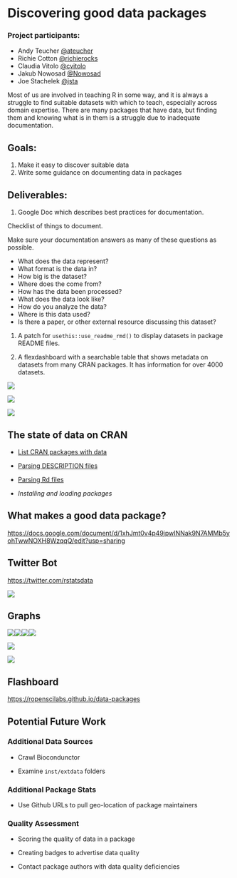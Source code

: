 <!-- README.md is generated from README.Rmd. Please edit that file -->
Discovering good data packages
==============================

### Project participants:

-   Andy Teucher [@ateucher](https://github.com/ateucher)
-   Richie Cotton [@richierocks](https://github.com/richierocks)
-   Claudia Vitolo [@cvitolo](https://github.com/cvitolo)
-   Jakub Nowosad [@Nowosad](https://github.com/Nowosad)
-   Joe Stachelek [@jsta](https://github.com/jsta)

Most of us are involved in teaching R in some way, and it is always a struggle to find suitable datasets with which to teach, especially across domain expertise. There are many packages that have data, but finding them and knowing what is in them is a struggle due to inadequate documentation.

Goals:
------

1.  Make it easy to discover suitable data
2.  Write some guidance on documenting data in packages

Deliverables:
-------------

1.  Google Doc which describes best practices for documentation.

Checklist of things to document.

Make sure your documentation answers as many of these questions as possible.

-   What does the data represent?
-   What format is the data in?
-   How big is the dataset?
-   Where does the come from?
-   How has the data been processed?
-   What does the data look like?
-   How do you analyze the data?
-   Where is this data used?
-   Is there a paper, or other external resource discussing this dataset?

1.  A patch for `usethis::use_readme_rmd()` to display datasets in package README files.

2.  A flexdashboard with a searchable table that shows metadata on datasets from many CRAN packages. It has information for over 4000 datasets.

![](inst/screenshots/pkg.png)

![](inst/screenshots/datasets.png)

![](inst/screenshots/rdfiles.png)

The state of data on CRAN
-------------------------

-   [List CRAN packages with data](R/get-pkgs-with-data-dir.R)

-   [Parsing DESCRIPTION files](R/parse_description.R)

-   [Parsing Rd files](R/get_metacran.R)

-   *Installing and loading packages*

What makes a good data package?
-------------------------------

<https://docs.google.com/document/d/1xhJmt0v4p49jpwINNak9N7AMMb5yohTwwNOXH8WzqqQ/edit?usp=sharing>

Twitter Bot
-----------

<https://twitter.com/rstatsdata>

![](inst/screenshots/tweetbot.png)

Graphs
------

![](README_files/figure-markdown_github/unnamed-chunk-1-1.png)![](README_files/figure-markdown_github/unnamed-chunk-1-2.png)![](README_files/figure-markdown_github/unnamed-chunk-1-3.png)![](README_files/figure-markdown_github/unnamed-chunk-1-4.png)

![](README_files/figure-markdown_github/unnamed-chunk-3-1.png)

<img src="README_files/figure-markdown_github/unnamed-chunk-4-1.png" style="display: block; margin: auto;" />

Flashboard
----------

<https://ropenscilabs.github.io/data-packages>

Potential Future Work
---------------------

### Additional Data Sources

-   Crawl Biocondunctor

-   Examine `inst/extdata` folders

### Additional Package Stats

-   Use Github URLs to pull geo-location of package maintainers

### Quality Assessment

-   Scoring the quality of data in a package

-   Creating badges to advertise data quality

-   Contact package authors with data quality deficiencies
